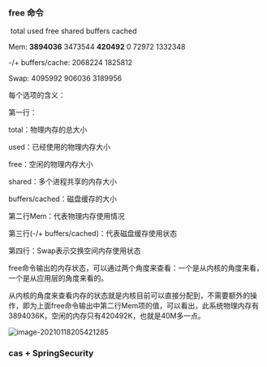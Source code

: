 

### free 命令

​                  total        used          free   shared  buffers   cached

Mem:    **3894036**  3473544   **420492**     0         72972  1332348

-/+ buffers/cache:  2068224  1825812

Swap:   4095992   906036  3189956

每个选项的含义：

第一行：

total：物理内存的总大小

used：已经使用的物理内存大小

free：空闲的物理内存大小

shared：多个进程共享的内存大小

buffers/cached：磁盘缓存的大小

第二行Mem：代表物理内存使用情况

第三行(-/+ buffers/cached)：代表磁盘缓存使用状态

第四行：Swap表示交换空间内存使用状态

free命令输出的内存状态，可以通过两个角度来查看：一个是从内核的角度来看，一个是从应用层的角度来看的。

从内核的角度来查看内存的状态就是内核目前可以直接分配到，不需要额外的操作，即为上面free命令输出中第二行Mem项的值，可以看出，此系统物理内存有3894036K，空闲的内存只有420492K，也就是40M多一点。

![image-20210118205421285](C:\Users\wangyuqin\AppData\Roaming\Typora\typora-user-images\image-20210118205421285.png)



### cas + SpringSecurity